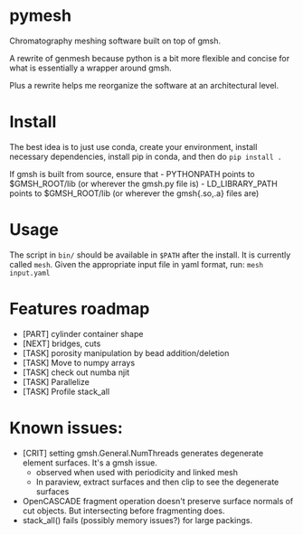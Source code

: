 # pymesh

Chromatography meshing software built on top of gmsh.

A rewrite of genmesh because python is a bit more flexible and concise for what is essentially a wrapper around gmsh. 

Plus a rewrite helps me reorganize the software at an architectural level. 

# Install
The best idea is to just use conda, create your environment, install necessary dependencies, install pip in conda, and then do `pip install .`


If gmsh is built from source, ensure that 
    - PYTHONPATH points to $GMSH_ROOT/lib (or wherever the gmsh.py file is)
    - LD_LIBRARY_PATH points to $GMSH_ROOT/lib (or wherever the gmsh{.so,.a} files are)

# Usage

The script in `bin/` should be available in `$PATH` after the install. It is currently called `mesh`. Given the appropriate input file in yaml format, run: `mesh input.yaml`

# Features roadmap
- [PART] cylinder container shape
- [NEXT] bridges, cuts
- [TASK] porosity manipulation by bead addition/deletion
- [TASK] Move to numpy arrays
- [TASK] check out numba njit
- [TASK] Parallelize
- [TASK] Profile stack_all

# Known issues:
- [CRIT] setting gmsh.General.NumThreads generates degenerate element surfaces. It's a gmsh issue.
    - observed when used with periodicity and linked mesh
    - In paraview, extract surfaces and then clip to see the degenerate surfaces
- OpenCASCADE fragment operation doesn't preserve surface normals of cut objects. But intersecting before fragmenting does.
- stack_all() fails (possibly memory issues?) for large packings.

